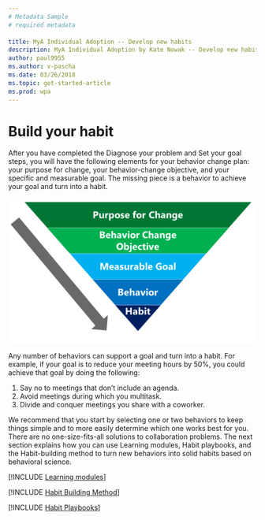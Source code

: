 ```yaml
---
# Metadata Sample
# required metadata

title: MyA Individual Adoption -- Develop new habits
description: MyA Individual Adoption by Kate Nowak -- Develop new habits section
author: paul9955
ms.author: v-pascha
ms.date: 03/26/2018
ms.topic: get-started-article
ms.prod: wpa
---
```


# Build your habit

After you have completed the Diagnose your problem and Set your goal steps, you will have the following elements for your behavior change plan: your purpose for change, your behavior-change objective, and your specific and measurable goal. The missing piece is a behavior to achieve your goal and turn into a habit. 

<img src="../../../Images/Adopt-indiv-35.PNG" alt="Behavior-change steps">

Any number of behaviors can support a goal and turn into a habit. For example, if your goal is to reduce your meeting hours by 50%, you could achieve that goal by doing the following:

 1. Say no to meetings that don’t include an agenda.
 2. Avoid meetings during which you multitask.
 3. Divide and conquer meetings you share with a coworker. 

We recommend that you start by selecting one or two behaviors to keep things simple and to more easily determine which one works best for you. There are no one-size-fits-all solutions to collaboration problems. The next section explains how you can use Learning modules, Habit playbooks, and the Habit-building method to turn new behaviors into solid habits based on behavioral science.

[!INCLUDE [Learning modules](Adopt-Learning-modules.md)]

[!INCLUDE [Habit Building Method](Adopt-Habit-building-method.md)]

[!INCLUDE [Habit Playbooks](Adopt-Habit-playbooks.md)]





